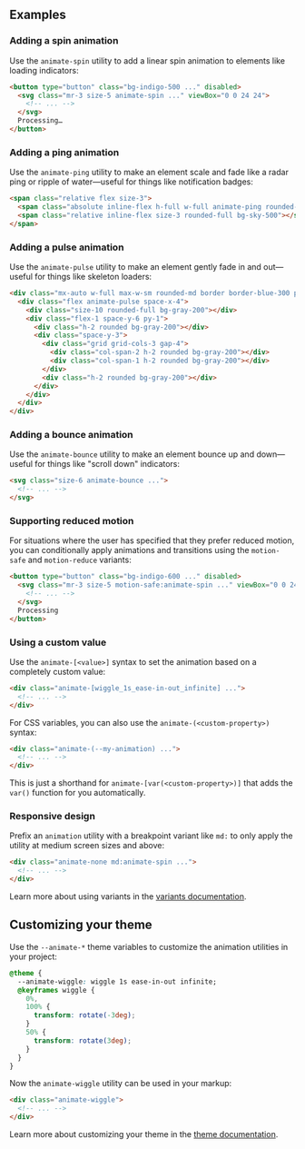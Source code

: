 ## Examples

### Adding a spin animation

Use the `animate-spin` utility to add a linear spin animation to elements like loading indicators:

```html
<button type="button" class="bg-indigo-500 ..." disabled>
  <svg class="mr-3 size-5 animate-spin ..." viewBox="0 0 24 24">
    <!-- ... -->
  </svg>
  Processing…
</button>
```

### Adding a ping animation

Use the `animate-ping` utility to make an element scale and fade like a radar ping or ripple of water—useful for things like notification badges:

```html
<span class="relative flex size-3">
  <span class="absolute inline-flex h-full w-full animate-ping rounded-full bg-sky-400 opacity-75"></span>
  <span class="relative inline-flex size-3 rounded-full bg-sky-500"></span>
</span>
```

### Adding a pulse animation

Use the `animate-pulse` utility to make an element gently fade in and out—useful for things like skeleton loaders:

```html
<div class="mx-auto w-full max-w-sm rounded-md border border-blue-300 p-4">
  <div class="flex animate-pulse space-x-4">
    <div class="size-10 rounded-full bg-gray-200"></div>
    <div class="flex-1 space-y-6 py-1">
      <div class="h-2 rounded bg-gray-200"></div>
      <div class="space-y-3">
        <div class="grid grid-cols-3 gap-4">
          <div class="col-span-2 h-2 rounded bg-gray-200"></div>
          <div class="col-span-1 h-2 rounded bg-gray-200"></div>
        </div>
        <div class="h-2 rounded bg-gray-200"></div>
      </div>
    </div>
  </div>
</div>
```

### Adding a bounce animation

Use the `animate-bounce` utility to make an element bounce up and down—useful for things like "scroll down" indicators:

```html
<svg class="size-6 animate-bounce ...">
  <!-- ... -->
</svg>
```

### Supporting reduced motion

For situations where the user has specified that they prefer reduced motion, you can conditionally apply animations and transitions using the `motion-safe` and `motion-reduce` variants:

```html
<button type="button" class="bg-indigo-600 ..." disabled>
  <svg class="mr-3 size-5 motion-safe:animate-spin ..." viewBox="0 0 24 24">
    <!-- ... -->
  </svg>
  Processing
</button>
```

### Using a custom value

Use the `animate-[<value>]` syntax to set the animation based on a completely custom value:

```html
<div class="animate-[wiggle_1s_ease-in-out_infinite] ...">
  <!-- ... -->
</div>
```

For CSS variables, you can also use the `animate-(<custom-property>)` syntax:

```html
<div class="animate-(--my-animation) ...">
  <!-- ... -->
</div>
```

This is just a shorthand for `animate-[var(<custom-property>)]` that adds the `var()` function for you automatically.

### Responsive design

Prefix an `animation` utility with a breakpoint variant like `md:` to only apply the utility at medium screen sizes and above:

```html
<div class="animate-none md:animate-spin ...">
  <!-- ... -->
</div>
```

Learn more about using variants in the [variants documentation](https://tailwindcss.com/docs/hover-focus-and-other-states).

## Customizing your theme

Use the `--animate-*` theme variables to customize the animation utilities in your project:

```css
@theme {
  --animate-wiggle: wiggle 1s ease-in-out infinite;
  @keyframes wiggle {
    0%,
    100% {
      transform: rotate(-3deg);
    }
    50% {
      transform: rotate(3deg);
    }
  }
}
```

Now the `animate-wiggle` utility can be used in your markup:

```html
<div class="animate-wiggle">
  <!-- ... -->
</div>
```

Learn more about customizing your theme in the [theme documentation](https://tailwindcss.com/docs/theme#customizing-your-theme).
